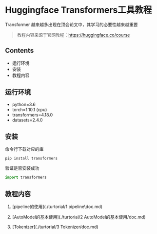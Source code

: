 # Huggingface Transformers工具教程

Transformer 越来越多出现在顶会论文中，其学习的必要性越来越重要

> 教程内容来源于官网教程：https://huggingface.co/course

## Contents

- 运行环境
- 安装
- 教程内容

## 运行环境

- python=3.6
- torch=1.10.1 (cpu)
- transformers=4.18.0
- datasets=2.4.0

## 安装

命令行下载对应的库

```terminal
pip install transformers
```

验证是否安装成功

```python
import transformers
```

## 教程内容

1. [pipeline的使用](./turtorial/1 pipeline\doc.md)

2. [AutoModel的基本使用](./turtorial/2 AutoModel的基本使用/doc.md)

3. [Tokenizer](./turtorial/3 Tokenizer/doc.md)

  
